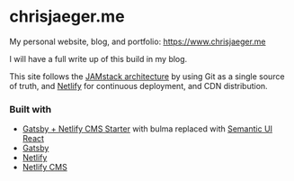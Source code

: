 # chrisjaeger.me

My personal website, blog, and portfolio: https://www.chrisjaeger.me

I will have a full write up of this build in my blog.

This site follows the [JAMstack architecture](https://jamstack.org) by using Git as a single source of truth, and [Netlify](https://www.netlify.com) for continuous deployment, and CDN distribution.

### Built with
- [Gatsby + Netlify CMS Starter](https://github.com/netlify-templates/gatsby-starter-netlify-cms) with bulma replaced with [Semantic UI React](https://react.semantic-ui.com)
- [Gatsby](https://www.gatsbyjs.org/)
- [Netlify](https://www.netlify.com)
- [Netlify CMS](https://www.netlifycms.org/)

